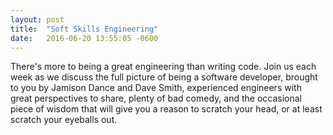 ```yaml
---
layout: post
title:  "Soft Skills Engineering"
date:   2016-06-20 13:55:05 -0600
---
```

There's more to being a great engineering than writing code. Join us each week as we discuss the full picture of being a software developer, brought to you by Jamison Dance and Dave Smith, experienced engineers with great perspectives to share, plenty of bad comedy, and the occasional piece of wisdom that will give you a reason to scratch your head, or at least scratch your eyeballs out.
